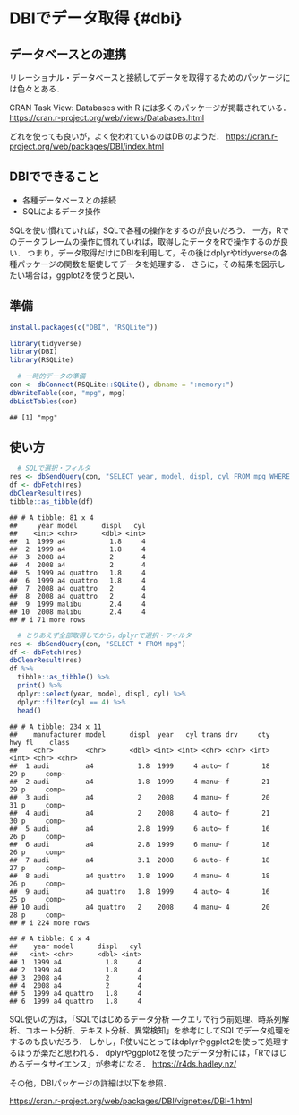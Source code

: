 # DBIでデータ取得 {#dbi}

## データベースとの連携

リレーショナル・データベースと接続してデータを取得するためのパッケージには色々とある．

CRAN Task View: Databases with R には多くのパッケージが掲載されている．
https://cran.r-project.org/web/views/Databases.html

どれを使っても良いが，よく使われているのはDBIのようだ．
https://cran.r-project.org/web/packages/DBI/index.html

## DBIでできること

- 各種データベースとの接続    
- SQLによるデータ操作   

SQLを使い慣れていれば，SQLで各種の操作をするのが良いだろう．
一方，Rでのデータフレームの操作に慣れていれば，取得したデータをRで操作するのが良い．
つまり，データ取得だけにDBIを利用して，その後はdplyrやtidyverseの各種パッケージの関数を駆使してデータを処理する．
さらに，その結果を図示したい場合は，ggplot2を使うと良い．


## 準備


```r
install.packages(c("DBI", "RSQLite"))
```


```r
library(tidyverse)
library(DBI)
library(RSQLite)
```


```r
  # 一時的データの準備
con <- dbConnect(RSQLite::SQLite(), dbname = ":memory:")
dbWriteTable(con, "mpg", mpg)
dbListTables(con)
```

```
## [1] "mpg"
```


## 使い方



```r
  # SQLで選択・フィルタ
res <- dbSendQuery(con, "SELECT year, model, displ, cyl FROM mpg WHERE cyl = 4")
df <- dbFetch(res)
dbClearResult(res)
tibble::as_tibble(df)
```

```
## # A tibble: 81 x 4
##     year model      displ   cyl
##    <int> <chr>      <dbl> <int>
##  1  1999 a4           1.8     4
##  2  1999 a4           1.8     4
##  3  2008 a4           2       4
##  4  2008 a4           2       4
##  5  1999 a4 quattro   1.8     4
##  6  1999 a4 quattro   1.8     4
##  7  2008 a4 quattro   2       4
##  8  2008 a4 quattro   2       4
##  9  1999 malibu       2.4     4
## 10  2008 malibu       2.4     4
## # i 71 more rows
```

```r
  # とりあえず全部取得してから，dplyrで選択・フィルタ
res <- dbSendQuery(con, "SELECT * FROM mpg")
df <- dbFetch(res)
dbClearResult(res)
df %>%
  tibble::as_tibble() %>%
  print() %>%
  dplyr::select(year, model, displ, cyl) %>%
  dplyr::filter(cyl == 4) %>%
  head()
```

```
## # A tibble: 234 x 11
##    manufacturer model      displ  year   cyl trans drv     cty   hwy fl    class
##    <chr>        <chr>      <dbl> <int> <int> <chr> <chr> <int> <int> <chr> <chr>
##  1 audi         a4           1.8  1999     4 auto~ f        18    29 p     comp~
##  2 audi         a4           1.8  1999     4 manu~ f        21    29 p     comp~
##  3 audi         a4           2    2008     4 manu~ f        20    31 p     comp~
##  4 audi         a4           2    2008     4 auto~ f        21    30 p     comp~
##  5 audi         a4           2.8  1999     6 auto~ f        16    26 p     comp~
##  6 audi         a4           2.8  1999     6 manu~ f        18    26 p     comp~
##  7 audi         a4           3.1  2008     6 auto~ f        18    27 p     comp~
##  8 audi         a4 quattro   1.8  1999     4 manu~ 4        18    26 p     comp~
##  9 audi         a4 quattro   1.8  1999     4 auto~ 4        16    25 p     comp~
## 10 audi         a4 quattro   2    2008     4 manu~ 4        20    28 p     comp~
## # i 224 more rows
```

```
## # A tibble: 6 x 4
##    year model      displ   cyl
##   <int> <chr>      <dbl> <int>
## 1  1999 a4           1.8     4
## 2  1999 a4           1.8     4
## 3  2008 a4           2       4
## 4  2008 a4           2       4
## 5  1999 a4 quattro   1.8     4
## 6  1999 a4 quattro   1.8     4
```



SQL使いの方は，「SQLではじめるデータ分析 ―クエリで行う前処理、時系列解析、コホート分析、テキスト分析、異常検知」を参考にしてSQLでデータ処理をするのも良いだろう．
しかし，R使いにとってはdplyrやggplot2を使って処理するほうが楽だと思われる．
dplyrやggplot2を使ったデータ分析には，「Rではじめるデータサイエンス」が参考になる．
https://r4ds.hadley.nz/


その他，DBIパッケージの詳細は以下を参照．

https://cran.r-project.org/web/packages/DBI/vignettes/DBI-1.html
